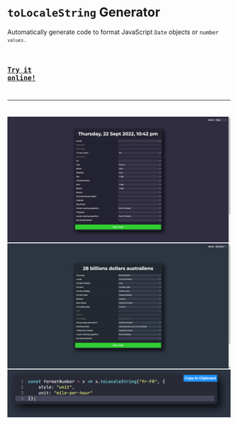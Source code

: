 # `toLocaleString` Generator
Automatically generate code to format JavaScript <code>Date</code> objects or <code>number<code> values.

## **[Try it online!](https://lebster.xyz/projects/localestring)**

---

![Date Formatting Inputs](screenshots/inputs-date.png)
![Number Formatting Inputs](screenshots/inputs-number.png)
![Generated Number Formatting Code](screenshots/generated-number.png)
